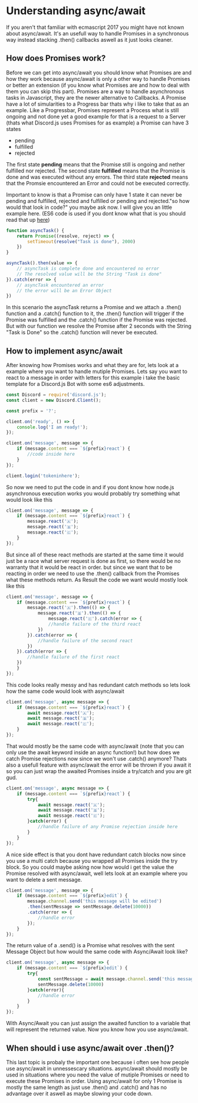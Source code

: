 # Understanding async/await

If you aren't that familiar with ecmascript 2017 you might have not known about async/await. It's an usefull way to handle Promises in a synchronous way instead stacking .then() callbacks aswell as it just looks cleaner.

## How does Promises work?

Before we can get into async/await you should know what Promises are and how they work because async/await is only a other way to handle Promises or better an extension (if you know what Promises are and how to deal with them you can skip this part). Promises are a way to handle asynchronous tasks in Javascript, they are the newer alternative to Callbacks. A Promise have a lot of simularities to a Progress bar thats why i like to take that as an example. Like a Progressbar, Promises represent a Process what is still ongoing and not done yet a good example for that is a request to a Server (thats what Discord.js uses Promises for as example) a Promise can have 3 states

* pending
* fulfilled
* rejected

The first state **pending** means that the Promise still is ongoing and nether fulfilled nor rejected.
The second state **fulfilled** means that the Promise is done and was executed without any errors.
The third state **rejected** means that the Promsie encountered an Error and could not be executed correctly.

Important to know is that a Promise can only have 1 state it can never be pending and fulfilled, rejected and fulfilled or pending and rejected."so how would that look in code?" you maybe ask now. I will give you an little example here.
(ES6 code is used if you dont know what that is you should read that up [here](/additional-info/es6-syntax))

```js
function asyncTask() {
	return Promise((resolve, reject) => {
		setTimeout(resolve("Task is done"), 2000)
	})
}

asyncTask().then(value => {
	// asyncTask is complete done and encountered no error
	// The resolved value will be the String "Task is done"
}).catch(error => {
	// asyncTask encountered an error
	// the error will be an Error Object
})
```

In this scenario the asyncTask returns a Promise and we attach a .then() function and a .catch() function to it, the .then() function will trigger if the Promise was fulfilled and the .catch() function if the Promise was rejected. But with our function we resolve the Promise after 2 seconds with the String "Task is Done" so the .catch() function will never be executed.

## How to implement async/await

After knowing how Promises works and what they are for, lets look at a example where you want to handle mutiple Promises. Lets say you want to react to a message in order with letters for this example i take the basic template for a Discord.js Bot with some es6 adjustments.

```js
const Discord = require('discord.js');
const client = new Discord.Client();

const prefix = '?';

client.on('ready', () => {
	console.log('I am ready!');
});

client.on('message', message => {
	if (message.content === `${prefix}react`) {
		//code inside here
	}
});

client.login('tokeninhere');
```

So now we need to put the code in and if you dont know how node.js asynchronous execution works you would probably try something what would look like this

```js
client.on('message', message => {
	if (message.content === `${prefix}react`) {
		message.react('🇦');
		message.react('🇧');
		message.react('🇨');
	}
});
```

But since all of these react methods are started at the same time it would just be a race what server request is done as first, so there would be no warranty that it would be react in order. but since we want that to be reacting in order we need to use the .then() callback from the Promises what these methods return. As Result the code we want would mostly look like this

```js
client.on('message', message => {
	if (message.content === `${prefix}react`) {
		message.react('🇦').then(() => {
			message.react('🇧').then(() => {
				message.react('🇨').catch(error => {
				//handle failure of the third react
			})
		}).catch(error => {
			//handle failure of the second react
		})
	}).catch(error => {
		//handle failure of the first react
	})
	}
});
```

This code looks really messy and has redundant catch methods so lets look how the same code would look with async/await

```js
client.on('message', async message => {
	if (message.content === `${prefix}react`) {
		await message.react('🇦');
		await message.react('🇧');
		await message.react('🇨');
	}
});
```

That would mostly be the same code with async/await (note that you can only use the await keyword inside an async function!) but how does we catch Promise rejections now since we won't use .catch() anymore? Thats also a usefull feature with async/await the error will be thrown if you await it so you can just wrap the awaited Promises inside a try/catch and you are git gud. 

```js
client.on('message', async message => {
	if (message.content === `${prefix}react`) {
		try{
			await message.react('🇦');
			await message.react('🇧');
			await message.react('🇨');
		}catch(error) {
			//handle failure of any Promise rejection inside here
		}
	}
});
```

A nice side effect is that you dont have redundant catch blocks now since you use a multi catch because you wrapped all Promises inside the try block. So you could maybe asking now how would i get the value the Promise resolved with async/await, well lets look at an example where you want to delete a sent message.

```js
client.on('message', message => {
	if (message.content === `${prefix}edit`) {
		message.channel.send('this message will be edited')
		.then(sentMessage => sentMessage.delete(10000))
		.catch(error => {
			//handle error
		});
	}
});
```

The return value of a .send() is a Promise what resolves with the sent Message Object but how would the same code with Async/Await look like?

```js
client.on('message', async message => {
	if (message.content === `${prefix}edit`) {
		try{
			const sentMessage = await message.channel.send('this message will be edited')
			sentMessage.delete(10000)
		}catch(error){
			//handle error
		}
	}
});
```

With Async/Await you can just assign the awaited function to a variable that will represent the returned value. Now you know how you use async/await.

## When should i use async/await over .then()?

This last topic is probaly the important one because i often see how people use async/await in unnessescary situations. async/await should mostly be used in situations where you need the value of mutiple Promises or need to execute these Promises in order. Using async/await for only 1 Promise is mostly the same length as just use .then() and .catch() and has no advantage over it aswell as maybe slowing your code down.